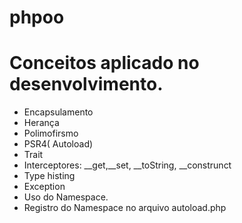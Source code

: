 # phpoo

# Conceitos aplicado no desenvolvimento.

 - Encapsulamento
 - Herança
 - Polimofirsmo
 - PSR4( Autoload)
 - Trait
 - Interceptores: __get,__set, __toString, __construnct
 - Type histing
 - Exception
 - Uso do Namespace.
 - Registro do Namespace no arquivo autoload.php
 
 
  
